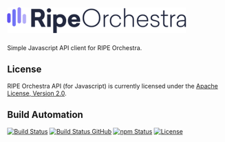 <h1><a href="https://tech.platforme.com"><img src="res/logo.svg" alt="RIPE Orchestra API (for Javascript)" height="60" style="height: 60px;"></a></h1>

Simple Javascript API client for RIPE Orchestra.

## License

RIPE Orchestra API (for Javascript) is currently licensed under the [Apache License, Version 2.0](http://www.apache.org/licenses/).

## Build Automation

[![Build Status](https://travis-ci.org/ripe-tech/ripe-orchestra-api-js.svg?branch=master)](https://travis-ci.org/ripe-tech/ripe-orchestra-api-js)
[![Build Status GitHub](https://github.com/ripe-tech/ripe-orchestra-api-js/workflows/Main%20Workflow/badge.svg)](https://github.com/ripe-tech/ripe-orchestra-api-js/actions)
[![npm Status](https://img.shields.io/npm/v/ripe-orchestra-api.svg)](https://www.npmjs.com/package/ripe-orchestra-api)
[![License](https://img.shields.io/badge/license-Apache%202.0-blue.svg)](https://www.apache.org/licenses/)
